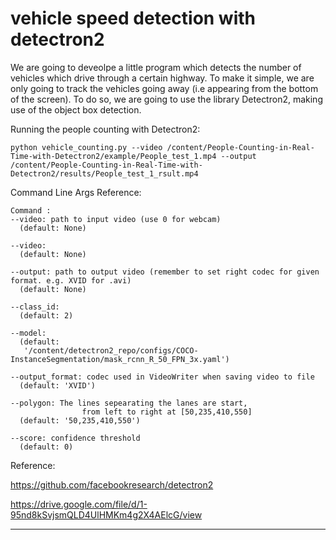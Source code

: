 # vehicle speed detection with detectron2
We are going to deveolpe a little program which detects the number of vehicles which drive through a certain highway.
To make it simple, we are only going to track the vehicles going away (i.e appearing from the bottom of the screen).
To do so, we are going to use the library Detectron2, making use of the object box detection.

Running the people counting with Detectron2:

```
python vehicle_counting.py --video /content/People-Counting-in-Real-Time-with-Detectron2/example/People_test_1.mp4 --output /content/People-Counting-in-Real-Time-with-Detectron2/results/People_test_1_rsult.mp4 

```

Command Line Args Reference:

```
Command :
--video: path to input video (use 0 for webcam)
  (default: None)

--video:
  (default: None)

--output: path to output video (remember to set right codec for given format. e.g. XVID for .avi)
  (default: None)

--class_id:
  (default: 2)

--model:
  (default: 
   '/content/detectron2_repo/configs/COCO-InstanceSegmentation/mask_rcnn_R_50_FPN_3x.yaml')

--output_format: codec used in VideoWriter when saving video to file
  (default: 'XVID')

--polygon: The lines sepearating the lanes are start, 
                from left to right at [50,235,410,550]
  (default: '50,235,410,550')

--score: confidence threshold
  (default: 0)

```
Reference:

https://github.com/facebookresearch/detectron2

https://drive.google.com/file/d/1-95nd8kSvjsmQLD4UlHMKm4g2X4AElcG/view
________________________________________________________________________________________________________________________________

